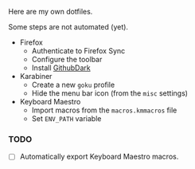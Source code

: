 Here are my own dotfiles.

Some steps are not automated (yet).

- Firefox
  - Authenticate to Firefox Sync
  - Configure the toolbar
  - Install [GithubDark](https://github.com/StylishThemes/Github-Dark)
- Karabiner
  - Create a new `goku` profile
  - Hide the menu bar icon (from the `misc` settings)
- Keyboard Maestro
  - Import macros from the `macros.kmmacros` file
  - Set `ENV_PATH` variable

### TODO

- [ ] Automatically export Keyboard Maestro macros.
